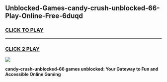 
## Unblocked-Games-candy-crush-unblocked-66-Play-Online-Free-6duqd
<h3>
<a href="https://premium76.site?title=candy-crush-unblocked-66&ref=26A">CLICK TO PLAY</a></h3>
<hr>

<h3>
<a href="https://premium76.site?title=candy-crush-unblocked-66&ref=26A">CLICK 2 PLAY</a>
  
</h3>

<a href="https://premium76.site?title=candy-crush-unblocked-66&ref=26A"><img src="https://clearcache.store/games.png"></a>


**candy-crush-unblocked-66 games unblocked: Your Gateway to Fun and Accessible Online Gaming**
